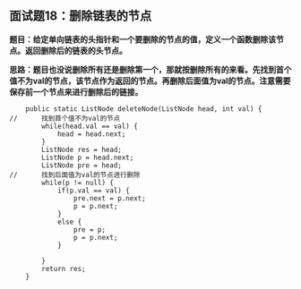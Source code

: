 ## 面试题18：删除链表的节点
**题目：给定单向链表的头指针和一个要删除的节点的值，定义一个函数删除该节点。返回删除后的链表的头节点。**

**思路：题目也没说删除所有还是删除第一个，那就按删除所有的来看。先找到首个值不为val的节点，该节点作为返回的节点。再删除后面值为val的节点。注意需要保存前一个节点来进行删除后的链接。**
```
	public static ListNode deleteNode(ListNode head, int val) {
//		找到首个值不为val的节点
		while(head.val == val) {
			head = head.next;
		}
		ListNode res = head;
		ListNode p = head.next;
		ListNode pre = head;
//		找到后面值为val的节点进行删除
		while(p != null) {
			if(p.val == val) {
				pre.next = p.next;
				p = p.next;
			}
			else {
				pre = p;
				p = p.next;
			}
			
		}
		return res;
    }
```